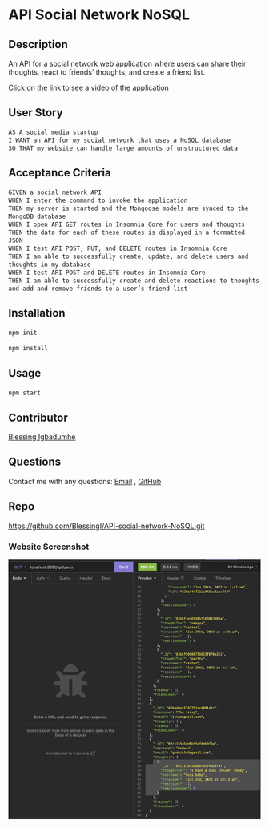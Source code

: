 # API Social Network NoSQL
## Description

An API for a social network web application where users can share their thoughts, react to friends’ thoughts, and create a friend list.

[Click on the link to see a video of the application](https://youtu.be/_dtVy3fFdjQ)

## User Story

```
AS A social media startup
I WANT an API for my social network that uses a NoSQL database
SO THAT my website can handle large amounts of unstructured data
```

## Acceptance Criteria

```
GIVEN a social network API
WHEN I enter the command to invoke the application
THEN my server is started and the Mongoose models are synced to the MongoDB database
WHEN I open API GET routes in Insomnia Core for users and thoughts
THEN the data for each of these routes is displayed in a formatted JSON
WHEN I test API POST, PUT, and DELETE routes in Insomnia Core
THEN I am able to successfully create, update, and delete users and thoughts in my database
WHEN I test API POST and DELETE routes in Insomnia Core
THEN I am able to successfully create and delete reactions to thoughts and add and remove friends to a user’s friend list
```
## Installation
  
`npm init`

`npm install`
  
## Usage
  
`npm start`

## Contributor
[Blessing Igbadumhe](https://github.com/blessingi)

## Questions
Contact me with any questions: [Email](mailto:bigbadumhe@gmail.com) , [GitHub](https://github.com/blessingi)<br />

## Repo
https://github.com/BlessingI/API-social-network-NoSQL.git

### Website Screenshot

![Nosql Social Network](assets/images/Nosql-insomnia-sample.png)